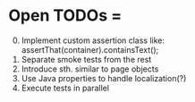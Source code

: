# Open TODOs =

0. Implement custom assertion class like: assertThat(container).containsText();
0. Separate smoke tests from the rest 
0. Introduce sth. similar to page objects 
0. Use Java properties to handle localization(?)
0. Execute tests in parallel